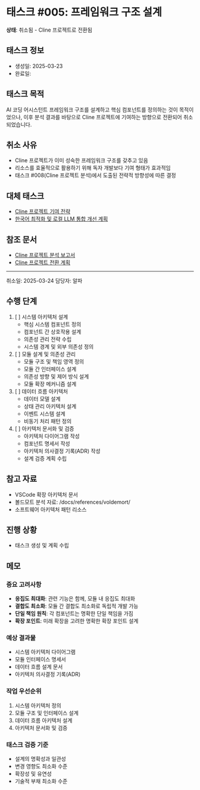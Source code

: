 # 태스크 #005: 프레임워크 구조 설계

**상태**: 취소됨 - Cline 프로젝트로 전환됨

## 태스크 정보
- 생성일: 2025-03-23
- 완료일: 

## 태스크 목적
AI 코딩 어시스턴트 프레임워크 구조를 설계하고 핵심 컴포넌트를 정의하는 것이 목적이었으나, 이후 분석 결과를 바탕으로 Cline 프로젝트에 기여하는 방향으로 전환되어 취소되었습니다.

## 취소 사유
- Cline 프로젝트가 이미 성숙한 프레임워크 구조를 갖추고 있음
- 리소스를 효율적으로 활용하기 위해 독자 개발보다 기여 형태가 효과적임
- 태스크 #008(Cline 프로젝트 분석)에서 도출된 전략적 방향성에 따른 결정

## 대체 태스크
- [Cline 프로젝트 기여 전략](/docs/references/cline-contribution-report.md)
- [한국어 최적화 및 로컬 LLM 통합 개선 계획](/docs/references/cline-quick-contribution-tasks.md)

## 참조 문서
- [Cline 프로젝트 분석 보고서](/docs/references/cline-analysis-report.md)
- [Cline 프로젝트 전환 계획](/docs/transition-to-cline.md)

---
취소일: 2025-03-24
담당자: 알파

## 수행 단계
1. [ ] 시스템 아키텍처 설계
   - 핵심 시스템 컴포넌트 정의
   - 컴포넌트 간 상호작용 설계
   - 의존성 관리 전략 수립
   - 시스템 경계 및 외부 의존성 정의
2. [ ] 모듈 설계 및 의존성 관리
   - 모듈 구조 및 책임 영역 정의
   - 모듈 간 인터페이스 설계
   - 의존성 방향 및 제어 방식 설계
   - 모듈 확장 메커니즘 설계
3. [ ] 데이터 흐름 아키텍처
   - 데이터 모델 설계
   - 상태 관리 아키텍처 설계
   - 이벤트 시스템 설계
   - 비동기 처리 패턴 정의
4. [ ] 아키텍처 문서화 및 검증
   - 아키텍처 다이어그램 작성
   - 컴포넌트 명세서 작성
   - 아키텍처 의사결정 기록(ADR) 작성
   - 설계 검증 계획 수립

## 참고 자료
- VSCode 확장 아키텍처 문서
- 볼드모트 분석 자료: /docs/references/voldemort/
- 소프트웨어 아키텍처 패턴 리소스

## 진행 상황
- 태스크 생성 및 계획 수립

## 메모

### 중요 고려사항
- **응집도 최대화**: 관련 기능은 함께, 모듈 내 응집도 최대화
- **결합도 최소화**: 모듈 간 결합도 최소화로 독립적 개발 가능
- **단일 책임 원칙**: 각 컴포넌트는 명확한 단일 책임을 가짐
- **확장 포인트**: 미래 확장을 고려한 명확한 확장 포인트 설계

### 예상 결과물
- 시스템 아키텍처 다이어그램
- 모듈 인터페이스 명세서
- 데이터 흐름 설계 문서
- 아키텍처 의사결정 기록(ADR)

### 작업 우선순위
1. 시스템 아키텍처 정의
2. 모듈 구조 및 인터페이스 설계
3. 데이터 흐름 아키텍처 설계
4. 아키텍처 문서화 및 검증

### 태스크 검증 기준
- 설계의 명확성과 일관성
- 변경 영향도 최소화 수준
- 확장성 및 유연성
- 기술적 부채 최소화 수준 